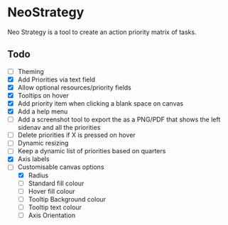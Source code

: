 # NeoStrategy

Neo Strategy is a tool to create an action priority matrix of tasks.

## Todo

- [ ] Theming
- [x] Add Priorities via text field
- [x] Allow optional resources/priority fields
- [x] Tooltips on hover
- [x] Add priority item when clicking a blank space on canvas
- [x] Add a help menu
- [ ] Add a screenshot tool to export the as a PNG/PDF that shows the left sidenav and all the priorities
- [ ] Delete priorities if X is pressed on hover
- [ ] Dynamic resizing
- [ ] Keep a dynamic list of priorities based on quarters
- [x] Axis labels
- [ ] Customisable canvas options
  - [x] Radius
  - [ ] Standard fill colour
  - [ ] Hover fill colour
  - [ ] Tooltip Background colour
  - [ ] Tooltip text colour
  - [ ] Axis Orientation
